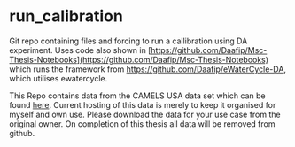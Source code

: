 # run_calibration
Git repo containing files and forcing to run a callibration using DA experiment.
Uses code also shown in [https://github.com/Daafip/Msc-Thesis-Notebooks](https://github.com/Daafip/Msc-Thesis-Notebooks) which runs the framework from https://github.com/Daafip/eWaterCycle-DA, which utilises ewatercycle.


This Repo contains data from the CAMELS USA data set which can be found [here](https://ral.ucar.edu/solutions/products/camels). 
Current hosting of this data is merely to keep it organised for myself and own use. Please download the data for your use case from the original owner. 
On completion of this thesis all data will be removed from github. 
